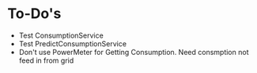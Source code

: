 # To-Do's

- Test ConsumptionService
- Test PredictConsumptionService
- Don't use PowerMeter for Getting Consumption. Need consmption not feed in from grid